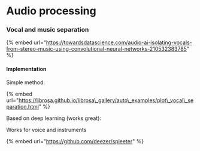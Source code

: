 # Audio processing

### Vocal and music separation



{% embed url="https://towardsdatascience.com/audio-ai-isolating-vocals-from-stereo-music-using-convolutional-neural-networks-210532383785" %}



#### Implementation 

Simple method:

{% embed url="https://librosa.github.io/librosa\_gallery/auto\_examples/plot\_vocal\_separation.html" %}

Based on deep learning \(works great\):

Works for voice and instruments

{% embed url="https://github.com/deezer/spleeter" %}











